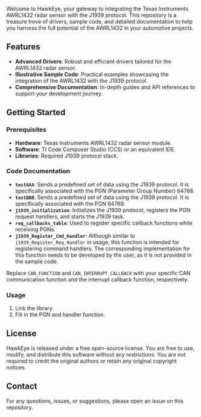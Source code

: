 Welcome to HawkEye, your gateway to integrating the Texas Instruments AWRL1432 radar sensor with the J1939 protocol. This repository is a treasure trove of drivers, sample code, and detailed documentation to help you harness the full potential of the AWRL1432 in your automotive projects.

## Features

- **Advanced Drivers**: Robust and efficient drivers tailored for the AWRL1432 radar sensor.
- **Illustrative Sample Code**: Practical examples showcasing the integration of the AWRL1432 with the J1939 protocol.
- **Comprehensive Documentation**: In-depth guides and API references to support your development journey.

## Getting Started

### Prerequisites

- **Hardware**: Texas Instruments AWRL1432 radar sensor module.
- **Software**: TI Code Composer Studio (CCS) or an equivalent IDE.
- **Libraries**: Required J1939 protocol stack.

### Code Documentation

- **`testAAA`**: Sends a predefined set of data using the J1939 protocol. It is specifically associated with the PGN (Parameter Group Number) 64768.
- **`testBBB`**: Sends a predefined set of data using the J1939 protocol. It is specifically associated with the PGN 64769.
- **`j1939_initialization`**: Initializes the J1939 protocol, registers the PGN request handlers, and starts the J1939 task.
- **`req_callbacks_table`**: Used to register specific callback functions while receiving PGNs.
- **`j1939_Register_Cmd_Handler`**: Although similar to `j1939_Register_Req_Handler` in usage, this function is intended for registering command handlers. The corresponding implementation for this function needs to be developed by the user, as it is not provided in the sample code.

Replace `CAN_FUNCTION` and `CAN_INTERRUPT_CALLBACK` with your specific CAN communication function and the interrupt callback function, respectively.

### Usage

1. Link the library.
2. Fill in the PGN and handler function.

## License

HawkEye is released under a free open-source license. You are free to use, modify, and distribute this software without any restrictions. You are not required to credit the original authors or retain any original copyright notices.

## Contact

For any questions, issues, or suggestions, please open an issue on this repository.

